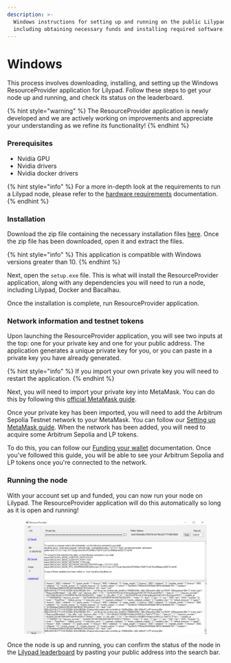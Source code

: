 ```yaml
---
description: >-
  Windows instructions for setting up and running on the public Lilypad testnet,
  including obtaining necessary funds and installing required software.
---
```


# Windows

This process involves downloading, installing, and setting up the Windows ResourceProvider application for Lilypad. Follow these steps to get your node up and running, and check its status on the leaderboard.

{% hint style="warning" %}
The ResourceProvider application is newly developed and we are actively working on improvements and appreciate your understanding as we refine its functionality!
{% endhint %}

### Prerequisites

* Nvidia GPU
* Nvidia drivers
* Nvidia docker drivers

{% hint style="info" %}
For a more in-depth look at the requirements to run a Lilypad node, please refer to the [hardware requirements](https://docs.lilypad.tech/lilypad/\~/changes/Cw2DnBq7LVBF8K4yZnOf/hardware-providers/hardware-requirements) documentation.
{% endhint %}

### Installation

Download the zip file containing the necessary installation files [here](https://cdn.lilypad.tech/windows/WindowsResourceProviderSetup.zip). Once the zip file has been downloaded, open it and extract the files.

{% hint style="info" %}
This application is compatible with Windows versions greater than 10.
{% endhint %}

Next, open the `setup.exe` file. This is what will install the ResourceProvider application, along with any dependencies you will need to run a node, including Lilypad, Docker and Bacalhau.&#x20;

Once the installation is complete, run ResourceProvider application.

### Network information and testnet tokens

Upon launching the ResourceProvider application, you will see two inputs at the top: one for your private key and one for your public address. The application generates a unique private key for you, or you can paste in a private key you have already generated.

{% hint style="info" %}
If you import your own private key you will need to restart the application.
{% endhint %}

Next, you will need to import your private key into MetaMask. You can do this by following this [official MetaMask guide](https://support.metamask.io/managing-my-wallet/accounts-and-addresses/how-to-import-an-account/#importing-using-a-private-key).&#x20;

Once your private key has been imported, you will need to add the Arbitrum Sepolia Testnet network to your MetaMask. You can follow our [Setting up MetaMask guide](../../lilypad-testnet/quick-start/setting-up-metamask.md). When the network has been added, you will need to acquire some Arbitrum Sepolia and LP tokens.&#x20;

To do this, you can follow our [Funding your wallet](../../lilypad-testnet/quick-start/funding-your-wallet-from-faucet.md) documentation. Once you've followed this guide, you will be able to see your Arbitrum Sepolia and LP tokens once you're connected to the network.

### Running the node

With your account set up and funded, you can now run your node on Lilypad. The ResourceProvider application will do this automatically so long as it is open and running!

<figure><img src="../../.gitbook/assets/rp.png" alt=""><figcaption></figcaption></figure>

Once the node is up and running, you can confirm the status of the node in the [Lilypad leaderboard](https://info.lilypad.tech/leaderboard) by pasting your public address into the search bar.
